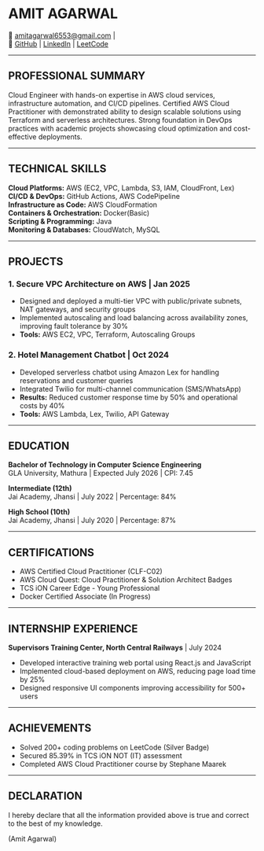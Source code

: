 
# AMIT AGARWAL  
📧 amitagarwal6553@gmail.com |  
🔗 [GitHub](https://github.com/Amitag87) | [LinkedIn](https://www.linkedin.com/in/amit-agarwal-6b9a96244/) | [LeetCode](https://leetcode.com/amit_ag87)  

---

## PROFESSIONAL SUMMARY  
Cloud Engineer with hands-on expertise in AWS cloud services, infrastructure automation, and CI/CD pipelines. Certified AWS Cloud Practitioner with demonstrated ability to design scalable solutions using Terraform and serverless architectures. Strong foundation in DevOps practices with academic projects showcasing cloud optimization and cost-effective deployments.

---

## TECHNICAL SKILLS  
**Cloud Platforms:** AWS (EC2, VPC, Lambda, S3, IAM, CloudFront, Lex)  
**CI/CD & DevOps:** GitHub Actions, AWS CodePipeline  
**Infrastructure as Code:** AWS CloudFormation  
**Containers & Orchestration:** Docker(Basic)  
**Scripting & Programming:** Java  
**Monitoring & Databases:** CloudWatch, MySQL  

---

## PROJECTS  

### **1. Secure VPC Architecture on AWS** | Jan 2025  
- Designed and deployed a multi-tier VPC with public/private subnets, NAT gateways, and security groups  
- Implemented autoscaling and load balancing across availability zones, improving fault tolerance by 30%  
- **Tools:** AWS EC2, VPC, Terraform, Autoscaling Groups  

### **2. Hotel Management Chatbot** | Oct 2024  
- Developed serverless chatbot using Amazon Lex for handling reservations and customer queries  
- Integrated Twilio for multi-channel communication (SMS/WhatsApp)  
- **Results:** Reduced customer response time by 50% and operational costs by 40%  
- **Tools:** AWS Lambda, Lex, Twilio, API Gateway  

---

## EDUCATION  
**Bachelor of Technology in Computer Science Engineering**  
GLA University, Mathura | Expected July 2026 | CPI: 7.45  

**Intermediate (12th)**  
Jai Academy, Jhansi | July 2022 | Percentage: 84%  

**High School (10th)**  
Jai Academy, Jhansi | July 2020 | Percentage: 87%  

---

## CERTIFICATIONS  
- AWS Certified Cloud Practitioner (CLF-C02)  
- AWS Cloud Quest: Cloud Practitioner & Solution Architect Badges  
- TCS iON Career Edge - Young Professional  
- Docker Certified Associate (In Progress)  

---

## INTERNSHIP EXPERIENCE  
**Supervisors Training Center, North Central Railways** | July 2024  
- Developed interactive training web portal using React.js and JavaScript  
- Implemented cloud-based deployment on AWS, reducing page load time by 25%  
- Designed responsive UI components improving accessibility for 500+ users  

---

## ACHIEVEMENTS  
- Solved 200+ coding problems on LeetCode (Silver Badge)  
- Secured 85.39% in TCS iON NOT (IT) assessment  
- Completed AWS Cloud Practitioner course by Stephane Maarek  

---

## DECLARATION  
I hereby declare that all the information provided above is true and correct to the best of my knowledge.  

(Amit Agarwal)  
<!--
**Amitag87/Amitag87** is a ✨ _special_ ✨ repository because its `README.md` (this file) appears on your GitHub profile.

Here are some ideas to get you started:

- 🔭 I’m currently working on ...
- 🌱 I’m currently learning ...
- 👯 I’m looking to collaborate on ...
- 🤔 I’m looking for help with ...
- 💬 Ask me about ...
- 📫 How to reach me: ...
- 😄 Pronouns: ...
- ⚡ Fun fact: ...
-->
